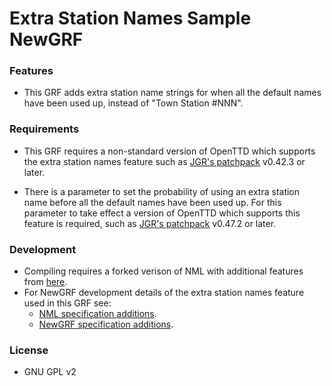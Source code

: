 # Extra Station Names Sample NewGRF

### Features

* This GRF adds extra station name strings for when all the default names have been used up, instead of "Town Station #NNN".

### Requirements

* This GRF requires a non-standard version of OpenTTD which supports the extra station names feature such as [JGR's patchpack](https://github.com/JGRennison/OpenTTD-patches) v0.42.3 or later.

* There is a parameter to set the probability of using an extra station name before all the default names have been used up. For this parameter to take effect a version of OpenTTD which supports this feature is required, such as [JGR's patchpack](https://github.com/JGRennison/OpenTTD-patches) v0.47.2 or later.

### Development

* Compiling requires a forked verison of NML with additional features from [here](https://github.com/JGRennison/nml).
* For NewGRF development details of the extra station names feature used in this GRF see:
    * [NML specification additions](https://jgrennison.github.io/OpenTTD-patches/newgrf-additions-nml.html#global-variable-properties).
    * [NewGRF specification additions](https://jgrennison.github.io/OpenTTD-patches/newgrf-additions.html#a0globalsettings).

### License

* GNU GPL v2

